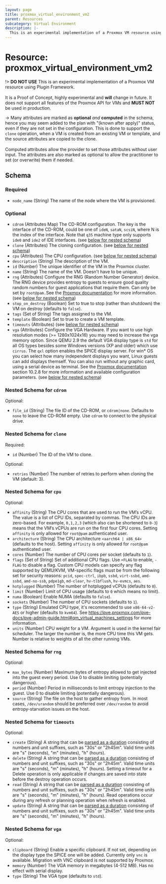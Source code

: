 ```yaml
---
layout: page
title: proxmox_virtual_environment_vm2
parent: Resources
subcategory: Virtual Environment
description: |-
  This is an experimental implementation of a Proxmox VM resource using Plugin Framework.It is a Proof of Concept, highly experimental and will change in future. It does not support all features of the Proxmox API for VMs and MUST NOT be used in production.
---
```


# Resource: proxmox_virtual_environment_vm2

!> **DO NOT USE**
This is an experimental implementation of a Proxmox VM resource using Plugin Framework.<br><br>It is a Proof of Concept, highly experimental and **will** change in future. It does not support all features of the Proxmox API for VMs and **MUST NOT** be used in production.

-> Many attributes are marked as **optional** _and_ **computed** in the schema,
hence you may seem added to the plan with "(known after apply)" status, even if they are not set in the configuration.
This is done to support the `clone` operation, when a VM is created from an existing VM or template,
and the source attributes are copied to the clone.<br><br>
Computed attributes allow the provider to set those attributes without user input.
The attributes are also marked as optional to allow the practitioner to set (or overwrite) them if needed.



<!-- schema generated by tfplugindocs -->
## Schema

### Required

- `node_name` (String) The name of the node where the VM is provisioned.

### Optional

- `cdrom` (Attributes Map) The CD-ROM configuration. The key is the interface of the CD-ROM, could be one of `ideN`, `sataN`, `scsiN`, where N is the index of the interface. Note that `q35` machine type only supports `ide0` and `ide2` of IDE interfaces. (see [below for nested schema](#nestedatt--cdrom))
- `clone` (Attributes) The cloning configuration. (see [below for nested schema](#nestedatt--clone))
- `cpu` (Attributes) The CPU configuration. (see [below for nested schema](#nestedatt--cpu))
- `description` (String) The description of the VM.
- `id` (Number) The unique identifier of the VM in the Proxmox cluster.
- `name` (String) The name of the VM. Doesn't have to be unique.
- `rng` (Attributes) Configure the RNG (Random Number Generator) device. The RNG device provides entropy to guests to ensure good quality random numbers for guest applications that require them. Can only be set by `root@pam.`See the [Proxmox documentation](https://pve.proxmox.com/pve-docs/pve-admin-guide.html#qm_virtual_machines_settings) for more information. (see [below for nested schema](#nestedatt--rng))
- `stop_on_destroy` (Boolean) Set to true to stop (rather than shutdown) the VM on destroy (defaults to `false`).
- `tags` (Set of String) The tags assigned to the VM.
- `template` (Boolean) Set to true to create a VM template.
- `timeouts` (Attributes) (see [below for nested schema](#nestedatt--timeouts))
- `vga` (Attributes) Configure the VGA Hardware. If you want to use high resolution modes (>= 1280x1024x16) you may need to increase the vga memory option. Since QEMU 2.9 the default VGA display type is `std` for all OS types besides some Windows versions (XP and older) which use `cirrus`. The `qxl` option enables the SPICE display server. For win* OS you can select how many independent displays you want, Linux guests can add displays themself. You can also run without any graphic card, using a serial device as terminal. See the [Proxmox documentation](https://pve.proxmox.com/pve-docs/pve-admin-guide.html#qm_virtual_machines_settings) section 10.2.8 for more information and available configuration parameters. (see [below for nested schema](#nestedatt--vga))

<a id="nestedatt--cdrom"></a>
### Nested Schema for `cdrom`

Optional:

- `file_id` (String) The file ID of the CD-ROM, or `cdrom|none`. Defaults to `none` to leave the CD-ROM empty. Use `cdrom` to connect to the physical drive.


<a id="nestedatt--clone"></a>
### Nested Schema for `clone`

Required:

- `id` (Number) The ID of the VM to clone.

Optional:

- `retries` (Number) The number of retries to perform when cloning the VM (default: 3).


<a id="nestedatt--cpu"></a>
### Nested Schema for `cpu`

Optional:

- `affinity` (String) The CPU cores that are used to run the VM’s vCPU. The value is a list of CPU IDs, separated by commas. The CPU IDs are zero-based.  For example, `0,1,2,3` (which also can be shortened to `0-3`) means that the VM’s vCPUs are run on the first four CPU cores. Setting `affinity` is only allowed for `root@pam` authenticated user.
- `architecture` (String) The CPU architecture `<aarch64 | x86_64>` (defaults to the host). Setting `affinity` is only allowed for `root@pam` authenticated user.
- `cores` (Number) The number of CPU cores per socket (defaults to `1`).
- `flags` (Set of String) Set of additional CPU flags. Use `+FLAG` to enable, `-FLAG` to disable a flag. Custom CPU models can specify any flag supported by QEMU/KVM, VM-specific flags must be from the following set for security reasons: `pcid`, `spec-ctrl`, `ibpb`, `ssbd`, `virt-ssbd`, `amd-ssbd`, `amd-no-ssb`, `pdpe1gb`, `md-clear`, `hv-tlbflush`, `hv-evmcs`, `aes`.
- `hotplugged` (Number) The number of hotplugged vCPUs (defaults to `0`).
- `limit` (Number) Limit of CPU usage (defaults to `0` which means no limit).
- `numa` (Boolean) Enable NUMA (defaults to `false`).
- `sockets` (Number) The number of CPU sockets (defaults to `1`).
- `type` (String) Emulated CPU type, it's recommended to use `x86-64-v2-AES` or higher (defaults to `kvm64`). See https://pve.proxmox.com/pve-docs/pve-admin-guide.html#qm_virtual_machines_settings for more information.
- `units` (Number) CPU weight for a VM. Argument is used in the kernel fair scheduler. The larger the number is, the more CPU time this VM gets. Number is relative to weights of all the other running VMs.


<a id="nestedatt--rng"></a>
### Nested Schema for `rng`

Optional:

- `max_bytes` (Number) Maximum bytes of entropy allowed to get injected into the guest every period. Use 0 to disable limiting (potentially dangerous).
- `period` (Number) Period in milliseconds to limit entropy injection to the guest. Use 0 to disable limiting (potentially dangerous).
- `source` (String) The file on the host to gather entropy from. In most cases, `/dev/urandom` should be preferred over `/dev/random` to avoid entropy-starvation issues on the host.


<a id="nestedatt--timeouts"></a>
### Nested Schema for `timeouts`

Optional:

- `create` (String) A string that can be [parsed as a duration](https://pkg.go.dev/time#ParseDuration) consisting of numbers and unit suffixes, such as "30s" or "2h45m". Valid time units are "s" (seconds), "m" (minutes), "h" (hours).
- `delete` (String) A string that can be [parsed as a duration](https://pkg.go.dev/time#ParseDuration) consisting of numbers and unit suffixes, such as "30s" or "2h45m". Valid time units are "s" (seconds), "m" (minutes), "h" (hours). Setting a timeout for a Delete operation is only applicable if changes are saved into state before the destroy operation occurs.
- `read` (String) A string that can be [parsed as a duration](https://pkg.go.dev/time#ParseDuration) consisting of numbers and unit suffixes, such as "30s" or "2h45m". Valid time units are "s" (seconds), "m" (minutes), "h" (hours). Read operations occur during any refresh or planning operation when refresh is enabled.
- `update` (String) A string that can be [parsed as a duration](https://pkg.go.dev/time#ParseDuration) consisting of numbers and unit suffixes, such as "30s" or "2h45m". Valid time units are "s" (seconds), "m" (minutes), "h" (hours).


<a id="nestedatt--vga"></a>
### Nested Schema for `vga`

Optional:

- `clipboard` (String) Enable a specific clipboard. If not set, depending on the display type the SPICE one will be added. Currently only `vnc` is available. Migration with VNC clipboard is not supported by Proxmox.
- `memory` (Number) The VGA memory in megabytes (4-512 MB). Has no effect with serial display.
- `type` (String) The VGA type (defaults to `std`).
